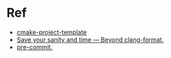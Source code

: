 

# Ref
* [cmake-project-template](https://github.com/kigster/cmake-project-template)
* [Save your sanity and time — Beyond clang-format.](https://itnext.io/save-your-sanity-and-time-beyond-clang-format-2b929b9120b8)
* [pre-commit.](https://pre-commit.com/)